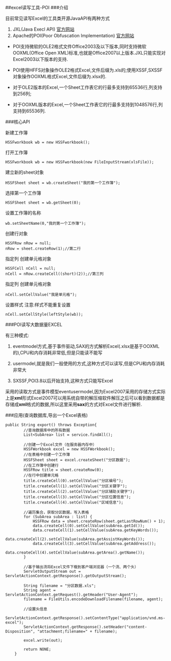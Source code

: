 ##excel读写工具-POI
###介绍

目前常见读写Excel的工具类开源JavaAPI有两种方式

1. JXL(Java Execl API) [官方网站](http://jexcelapi.sourceforge.net/)
2. Apache的POI(Poor Obfuscation Implementation) [官方网站](http://poi.apache.org)

* POI支持微软的OLE2格式文件Office2003及以下版本,同时支持微软OOXML(Office Open XML)标准,也就是Office2007以上版本.JXL只能实现对Excel2003以下版本的支持.

* POI使用HFFS对象操作OLE2格式Excel,文件后缀为.xls的;使用XSSF,SXSSF对象操作OOXML格式Excel,文件后缀为.xlsx的.

* 对于OLE2版本的Excel,一个Sheet工作表它的行最多支持到65536行,列支持到256列;

* 对于OOXML版本的Excel,一个Sheet工作表它的行最多支持到1048576行,列支持到65536列.

###核心API

新建工作簿

```
HSSFworkbook wb = new HSSFworkbook();
```

打开工作簿

```
HSSFworkbook wb = new HSSFworkbook(new FileInputStream(xlsFile));
```

建立新的sheet对象

```
HSSFSheet sheet = wb.createSheet("我的第一个工作簿");
```

选择第一个工作簿

```
HSSFSheet sheet = wb.getSheet(0);
```

设置工作簿的名称

```
wb.setSheetName(0,"我的第一个工作簿");
```

创建行对象

```
HSSFRow nRow = null;
nRow = sheet.createRow(1);//第二行
```

指定列 创建单元格对象

```
HSSFCell nCell = null;
nCell = nRow.createCell((short)(2));//第三列
```

指定列 创建单元格对象

```
nCell.setCellValue("我是单元格"); 
```

设置样式 注意:样式不能重复设置

```
nCell.setCellStyle(leftStyle(wb));
```


###POI读写大数据量EXCEL

有三种模式:

1. eventmodel方式,基于事件驱动,SAX的方式解析Excel(.xlsx是基于OOXML的),CPU和内存消耗非常低,但是只能读不能写

2. usermodel,就是我们一般使用的方式,这种方式可以读写,但是CPU和内存消耗非常大

3. SXSSF,POI3.8以后开始支持,这种方式只能写Excel

采用的读取方式是事件模型eventusermodel,因为Excel2007采用的存储方式实际上是**xml**形式Excel2007可以用系统自带的解压缩软件解压之后可以看到数据都是存储成**xml**格式的数据,所以这里采用**sax**的方式对Excel文件进行解析.

###应用(查询数据库,导出一个Excel表格)

```
public String export() throws Exception{
		//查询数据库中的所有数据
		List<SubArea> list = service.findAll();
		
		//创建一个Excel文件（在服务器内存中）
		HSSFWorkbook excel = new HSSFWorkbook();
		//在表格中创建一个工作簿
		HSSFSheet sheet = excel.createSheet("分区数据");
		//在工作簿中创建行
		HSSFRow title = sheet.createRow(0);
		//在行中创建单元格
		title.createCell(0).setCellValue("分区编号");
		title.createCell(1).setCellValue("分区关键字");
		title.createCell(2).setCellValue("分区辅助关键字");
		title.createCell(3).setCellValue("分区位置信息");
		title.createCell(4).setCellValue("区域信息");
		
		//遍历集合，获取分区数据，写入表格
		for (SubArea subArea : list) {
			HSSFRow data = sheet.createRow(sheet.getLastRowNum() + 1);
			data.createCell(0).setCellValue(subArea.getId());
			data.createCell(1).setCellValue(subArea.getKeyWords());
			data.createCell(2).setCellValue(subArea.getAssistKeyWords());
			data.createCell(3).setCellValue(subArea.getAddress());
			data.createCell(4).setCellValue(subArea.getArea().getName());
		}
		
		//基于输出流将Excel文件下载到客户端浏览器（一个流、两个头）
		ServletOutputStream out = ServletActionContext.getResponse().getOutputStream();
		
		String filename = "分区数据.xls";
		String agent = ServletActionContext.getRequest().getHeader("User-Agent");
		filename = FileUtils.encodeDownloadFilename(filename, agent);
		
		//设置头信息
		ServletActionContext.getResponse().setContentType("application/vnd.ms-excel");
		ServletActionContext.getResponse().setHeader("content-Disposition", "attachment;filename=" + filename);
		
		excel.write(out);
		
		return NONE;
	}

```

